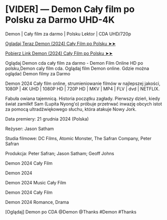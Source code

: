 #  [VIDER] — Demon Cały film po Polsku za Darmo UHD-4K

Demon | Cały film za darmo | Polsku Lektor | CDA UHD/720p

<a href="https://love-4k.com/pl/movie/1128941/the-demon-disorder-gitcodepl"> Oglądaj Teraz Demon (2024) Cały Film po Polsku ➤➤  </a>

<a href="https://love-4k.com/pl/movie/1128941/the-demon-disorder-gitcodepl"> Pobierz Link Demon (2024) Cały Film po Polsku ➤➤ </a>

Oglądaj Demon cda cały film za darmo - Demon Film Online HD po polsku,Demon caly film cda. Oglądaj film Demon online. Gdzie można oglądać Demon filmy za Darmo

Demon 2024 Cały film online, strumieniowanie filmów w najlepszej jakości, 1080P | 4K UHD | 1080P HD | 720P HD | MKV | MP4 | FLV | dvd | NETFLIX.

Fabuła owiana tajemnicą. Historia początku zagłady. Pierwszy dzień, kiedy świat zamilkł! Sam (Lupita Nyong'o) próbuje przetrwać inwazję obcych istot za pomocą ultradźwiękowego słuchu, która atakuje Nowy Jork.

Data premiery: 21 grudnia 2024 (Polska)

Reżyser: Jason Satham

Studia filmowe: DC Films, Atomic Monster, The Safran Company, Peter Safran

Produkcja: Peter Safran; Jason Satham; Geoff Johns

Demon 2024 Cały Film

Demon 2024

Demon 2024 Music Cały Film

Demon 2024 Cały Film

Demon 2024 Romance, Drama

[Oglądaj] Demon po CDA @Demon @Thanks #Demon #Thanks
